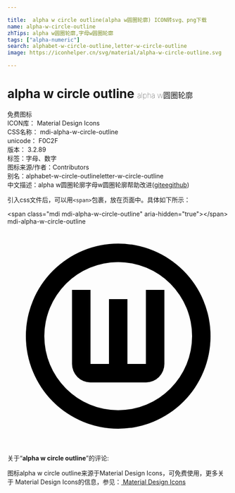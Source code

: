 ```yaml
---

title:  alpha w circle outline(alpha w圆圈轮廓) ICON转svg、png下载
name: alpha-w-circle-outline
zhTips: alpha w圆圈轮廓,字母w圆圈轮廓
tags: ["alpha-numeric"]
search: alphabet-w-circle-outline,letter-w-circle-outline
image: https://iconhelper.cn/svg/material/alpha-w-circle-outline.svg

---
```


# alpha w circle outline  <small style="font-size: 60%;font-weight: 100">alpha w圆圈轮廓</small>


<div class="detail-page">
<p>
<span><span class="badge-success badge">免费图标</span> </span>
<br/>
<span>
ICON库：
<span class="badge-secondary badge">Material Design Icons</span> 
</span>
<br/>
<span>
CSS名称：
<span class="badge-secondary badge">mdi-alpha-w-circle-outline</span> 
</span>
<br/>
<span>
unicode：
<span class="badge-secondary badge">F0C2F</span> 
<copy-btn content='F0C2F' btn-title=""></copy-btn>
<copy-btn :content='String.fromCodePoint(parseInt("F0C2F", 16))' btn-title="复制U"></copy-btn>
</span>
<br/>
<span>
版本：
<span class="badge-secondary badge">3.2.89</span> 
</span><br/><span>标签：<span class="badge-light badge"><router-link to="/tags/alpha-numeric.html">字母、数字</router-link></span></span>
<br/>
<span>图标来源/作者：<span class="badge-light badge">Contributors</span></span> 
<br/>
<span>别名：<span class="badge-light badge">alphabet-w-circle-outline</span><span class="badge-light badge">letter-w-circle-outline</span></span><br/><span class="zh-detail">中文描述：<span class="badge-primary badge">alpha w圆圈轮廓</span><span class="badge-primary badge">字母w圆圈轮廓</span><span class="help-link"><span>帮助改进</span>(<a href="https://gitee.com/liuwave/icon-helper/edit/master/json/material/alpha-w-circle-outline.json" target="_blank" rel="noopener noreferrer">gitee</a><a href="https://github.com/liuwave/icon-helper/edit/master/json/material/alpha-w-circle-outline.json" target="_blank" rel="noopener noreferrer">github</a></span>)</span><br/>
</p>
</div>
<div class="alert alert-dark">
  <i class="mdi mdi-alpha-w-circle-outline mdi-48px"></i>
  <i class="mdi mdi-alpha-w-circle-outline mdi-36px"></i>
  <i class="mdi mdi-alpha-w-circle-outline mdi-24px"></i>
  <i class="mdi mdi-alpha-w-circle-outline mdi-18px"></i>
</div>
<div>
  <p>引入css文件后，可以用<code>&lt;span&gt;</code>包裹，放在页面中。具体如下所示：    
  </p>
  <div class="alert alert-primary" style="font-size: 14px">
    &lt;span class="mdi mdi-alpha-w-circle-outline" aria-hidden="true"&gt;&lt;/span&gt;
    <copy-btn content='<span class="mdi mdi-alpha-w-circle-outline" aria-hidden="true"></span>'></copy-btn>
  </div>
  <div class="alert alert-secondary">
    <i class="mdi mdi-alpha-w-circle-outline"
    style="font-size: 24px"
    aria-hidden="true"></i> mdi-alpha-w-circle-outline
    <copy-btn content="mdi-alpha-w-circle-outline" btn-title="复制图标名称"></copy-btn>
  </div>
</div>
<div id="svg" class="svg-wrap">
<svg xmlns="http://www.w3.org/2000/svg" viewBox="0 0 24 24"><path d="M9,17A2,2 0 0,1 7,15V7H9V15H11V8H13V15H15V7H17V15A2,2 0 0,1 15,17H9M12,2A10,10 0 0,1 22,12A10,10 0 0,1 12,22A10,10 0 0,1 2,12A10,10 0 0,1 12,2M12,4A8,8 0 0,0 4,12A8,8 0 0,0 12,20A8,8 0 0,0 20,12A8,8 0 0,0 12,4Z" /></svg>
</div>
<detail full-name='mdi-alpha-w-circle-outline'></detail>
<div class="icon-detail__container">
<p>关于“<b>alpha w circle outline</b>”的评论:</p>
</div>
<Vssue title="关于“alpha w circle outline”的评论" />    
<div><p>图标alpha w circle outline来源于Material Design Icons，可免费使用，更多关于 Material Design Icons的信息，参见：<a target="_blank" href="https://iconhelper.cn/material.html"> Material Design Icons</a>
</p></div>
